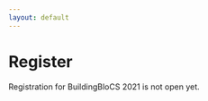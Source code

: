 ```yaml
---
layout: default
---
```


# Register

Registration for BuildingBloCS 2021 is not open yet.

<!--
>BuildingBloCS20 conference registration is open for all secondary school and pre-university students and teachers interested in Computing.

Registration has started! If you are interested in joining the online event, please register through the forms below. Places are limited and once we hit capacity, we will put participants on a wait list.

**The earlier you register, the better your chances at our lucky draws!**
We will have weekly draws on every Fri from 1 May (yes we labour for you on Labour Day) and your chances accumulate till 14 and 15 May, and there is no limit to the number of times you can get lucky! 

[View Lucky draw details and results>>]({{ site.baseurl }}/pre-event/luckydraw)

[Contact us]({{ site.baseurl }}/contact) if you have any enquires.
-->

<!--
## Pre-Event (Project Euler)

<iframe class="w100" height="900" src="https://tinyurl.com/bbcs18euler"></iframe>

## Pre-Event (Online Workshop)

<iframe class="w100" height="900" src="https://docs.google.com/forms/d/e/1FAIpQLSe1gu5bdATszY-I5UEO8AOq9roUyo5G3lwZIfIzhIzg6H5aHg/viewform"></iframe>
-->

<!--
## [Register for main conference >>](https://tinyurl.com/bbcs20conference)

<iframe class="w100" height="900" src="https://tinyurl.com/bbcs20conference"></iframe>
-->

